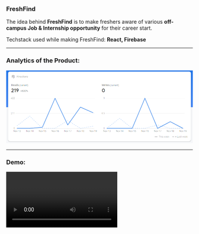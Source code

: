 ### FreshFind

The idea behind **FreshFind** is to make freshers aware of various **off-campus Job & Internship opportunity** for their career start. 

Techstack used while making FreshFind: **React, Firebase**

-------

### Analytics of the Product:
<img src="extras/Analytics.png">

--------

### Demo:

<video src="extras/video.mp4">

FreshFind Link: https://freshfind.netlify.app/





